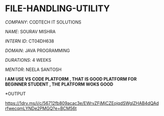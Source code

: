 # FILE-HANDLING-UTILITY

*COMPANY*: CODTECH IT SOLUTIONS

*NAME*: SOURAV MISHRA

*INTERN ID*: CT04DH638

*DOMAIN*: JAVA PROGRAMMING

*DURATIONS*: 4 WEEKS

*MENTOR*: NEELA SANTOSH

**I AM USE VS CODE PLATFORM , THAT IS GOOD PLATFORM FOR BEGINNER STUDENT , THE PLATFORM WOKS GOOD**

*OUTPUT

https://1drv.ms/i/c/56712fb809acac3e/EWrvZFjMjCZEojqdSWglZHAB4dQAdrfwecqmLYNDe2PMGQ?e=BCM56t
